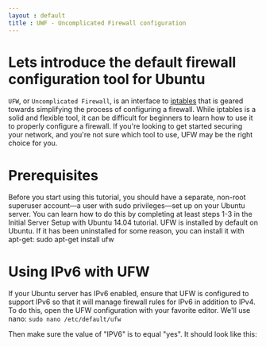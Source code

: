 ```yaml
---
layout : default
title : UWF - Uncomplicated Firewall configuration
---
```


#  Lets introduce the default firewall configuration tool for Ubuntu

`UFW`, or `Uncomplicated Firewall`, is an interface to <a href="http://127.0.0.1:4000//glossary/iptables.html">iptables</a> that is geared towards simplifying the process of configuring a firewall. While iptables is a solid and flexible tool, it can be difficult for beginners to learn how to use it to properly configure a firewall. If you're looking to get started securing your network, and you're not sure which tool to use, UFW may be the right choice for you.

# Prerequisites

Before you start using this tutorial, you should have a separate, non-root superuser account—a user with sudo privileges—set up on your Ubuntu server. You can learn how to do this by completing at least steps 1-3 in the Initial Server Setup with Ubuntu 14.04 tutorial.
UFW is installed by default on Ubuntu. If it has been uninstalled for some reason, you can install it with apt-get:
sudo apt-get install ufw


# Using IPv6 with UFW

If your Ubuntu server has IPv6 enabled, ensure that UFW is configured to support IPv6 so that it will manage firewall rules for IPv6 in addition to IPv4. To do this, open the UFW configuration with your favorite editor. We'll use nano:
`sudo nano /etc/default/ufw`


Then make sure the value of "IPV6" is to equal "yes". It should look like this:
